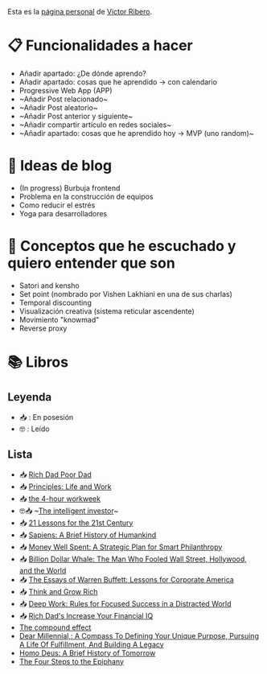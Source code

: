Esta es la [página personal](https://elrincondevictor.com/blog/) de [Victor Ribero](https://twitter.com/JS_TUREEY).

# 📋 Funcionalidades a hacer
- Añadir apartado: ¿De dónde aprendo?
- Añadir apartado: cosas que he aprendido -> con calendario
- Progressive Web App (APP)
- ~Añadir Post relacionado~
- ~Añadir Post aleatorio~
- ~Añadir Post anterior y siguiente~
- ~Añadir compartir artículo en redes sociales~
- ~Añadir apartado: cosas que he aprendido hoy -> MVP (uno random)~

# 📝 Ideas de blog
- (In progress) Burbuja frontend
- Problema en la construcción de equipos
- Como reducir el estrés
- Yoga para desarrolladores

# 🧐 Conceptos que he escuchado y quiero entender que son
- Satori and kensho
- Set point (nombrado por Vishen Lakhiani en una de sus charlas)
- Temporal discounting
- Visualización creativa (sistema reticular ascendente)
- Movimiento "knowmad"
- Reverse proxy

# 📚 Libros
## Leyenda
- 📥 : En posesión
- 🤓 : Leído

## Lista
- 📥 [Rich Dad Poor Dad](https://www.amazon.com/Robert-Kiyosaki-Rich-Poor-%E3%80%902018%E3%80%91/dp/B07HK8X8V5/)
- 📥 [Principles: Life and Work](https://www.amazon.com/Principles-Life-Work-Ray-Dalio/dp/1501124021/)
- 📥 [the 4-hour workweek](https://www.amazon.com/4-Hour-Work-Week-Escape-Anywhere-ebook/dp/B006X0M2TS)
- 🤓📥 ~[The intelligent investor](https://www.amazon.com/Intelligent-Investor-Collins-Business-Essentials-ebook/dp/B000FC12C8)~
- 📥 [21 Lessons for the 21st Century](https://www.amazon.com/Lessons-21st-Century-Yuval-Harari-ebook/dp/B0767FS76G)
- 📥 [Sapiens: A Brief History of Humankind](https://www.amazon.com/Sapiens-Humankind-Yuval-Noah-Harari-ebook/dp/B00K7ED54M)
- 📥 [Money Well Spent: A Strategic Plan for Smart Philanthropy](https://www.amazon.com/Money-Well-Spent-Strategic-Philanthropy/dp/B00ZY95SSG)
- 📥 [Billion Dollar Whale: The Man Who Fooled Wall Street, Hollywood, and the World](https://www.amazon.com/Billion-Dollar-Whale-Fooled-Hollywood/dp/031643650X)
- 📥 [The Essays of Warren Buffett: Lessons for Corporate America](https://www.amazon.com/Essays-Warren-Buffett-Lessons-Corporate/dp/1611637589)
- 📥 [Think and Grow Rich](https://www.amazon.com/Complete-Reprint-Bestselling-Classic-Analysis/dp/1604502673)
- 📥 [Deep Work: Rules for Focused Success in a Distracted World](https://www.amazon.es/Deep-Work-Focused-Success-Distracted/dp/0349411905)
- 📥 [Rich Dad's Increase Your Financial IQ](https://www.amazon.es/Rich-Dads-Increase-Your-Financial/dp/1612680666)
- [The compound effect](https://www.amazon.com/Compound-Effect-Darren-Hardy/dp/159315724X)
- [Dear Millennial,: A Compass To Defining Your Unique Purpose, Pursuing A Life Of Fulfillment, And Building A Legacy](https://www.amazon.com/dp/B075VNBSGP)
- [Homo Deus: A Brief History of Tomorrow](https://www.amazon.com/Homo-Deus-Brief-History-Tomorrow-ebook/dp/B01BBQ33VE)
- [The Four Steps to the Epiphany](https://www.amazon.com/gp/product/0989200507)
